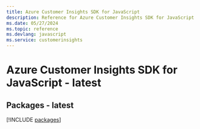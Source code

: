 ```yaml
---
title: Azure Customer Insights SDK for JavaScript
description: Reference for Azure Customer Insights SDK for JavaScript
ms.date: 05/27/2024
ms.topic: reference
ms.devlang: javascript
ms.service: customerinsights
---
```

# Azure Customer Insights SDK for JavaScript - latest
## Packages - latest
[!INCLUDE [packages](customer-insights-index.md)]